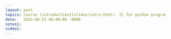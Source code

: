 ```yaml
---
layout: post
topics: Course [introduction](slides/intro.html). [C for python programmers](slides/python.html). Assigned [lab01](assignments/lab01.html) due 8/29
date:   2022-08-23 08:00:00 -0800
notes1: 
video1: 
---
```

